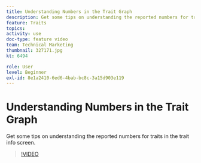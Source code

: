```yaml
---
title: Understanding Numbers in the Trait Graph
description: Get some tips on understanding the reported numbers for traits in the trait info screen.
feature: Traits
topics: 
activity: use
doc-type: feature video
team: Technical Marketing
thumbnail: 327171.jpg
kt: 6494

role: User
level: Beginner
exl-id: 8e1a2410-6ed6-4bab-bc8c-3a15d903e119
---
```

# Understanding Numbers in the Trait Graph

Get some tips on understanding the reported numbers for traits in the trait info screen.

>[!VIDEO](https://video.tv.adobe.com/v/327171/?quality=12&learn=on)
